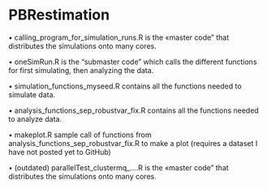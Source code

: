 # PBRestimation
•	calling_program_for_simulation_runs.R is the «master code” that distributes the simulations onto many cores.

•	oneSimRun.R is the “submaster code” which calls the different functions for first simulating, then analyzing the data.

•	simulation_functions_myseed.R contains all the functions needed to simulate data.

•	analysis_functions_sep_robustvar_fix.R contains all the functions needed to analyze data.

• makeplot.R sample call of functions from analysis_functions_sep_robustvar_fix.R to make a plot (requires a dataset I have not posted yet to GitHub)

•	(outdated) parallelTest_clustermq_....R is the «master code” that distributes the simulations onto many cores.
